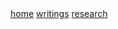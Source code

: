 <div class="navbar">
  <a href="/">home</a>
  <a href="/writing/">writings</a>
  <a href="/research/">research</a>
  <!--<a class="newlink" href="/recipes/">recipes</a> -->
</div>
